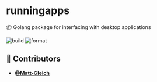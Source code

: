 <!-- DO NOT REMOVE - contributor_list:data:start:["Matt-Gleich"]:end -->

# runningapps

📦 Golang package for interfacing with desktop applications

![build](https://github.com/Matt-Gleich/runningapps/workflows/build/badge.svg)
![format](https://github.com/Matt-Gleich/runningapps/workflows/format/badge.svg)

<!-- DO NOT REMOVE - contributor_list:start -->

## 👥 Contributors

- **[@Matt-Gleich](https://github.com/Matt-Gleich)**

<!-- DO NOT REMOVE - contributor_list:end -->
